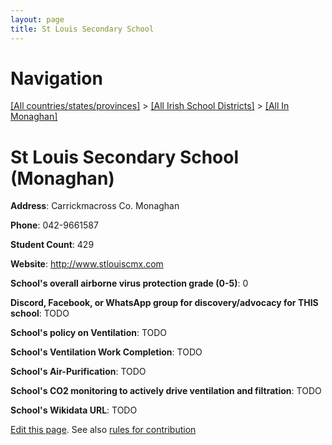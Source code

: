 ```yaml
---
layout: page
title: St Louis Secondary School
---
```

# Navigation

[[All countries/states/provinces]](../../..) > [[All Irish School Districts]](../..) > [[All In Monaghan]](..)

# St Louis Secondary School (Monaghan)

**Address**: Carrickmacross Co. Monaghan

**Phone**: 042-9661587

**Student Count**: 429

**Website**: <http://www.stlouiscmx.com>

**School's overall airborne virus protection grade (0-5)**: 0

**Discord, Facebook, or WhatsApp group for discovery/advocacy for THIS school**: TODO

**School's policy on Ventilation**: TODO

**School's Ventilation Work Completion**: TODO

**School's Air-Purification**: TODO

**School's CO2 monitoring to actively drive ventilation and filtration**: TODO

**School's Wikidata URL**: TODO


[Edit this page](https://github.com/ventilate-schools/Ireland/edit/main/./Monaghan/St_Louis_Secondary_School.md). See also [rules for contribution](../../../contribution-rules/)